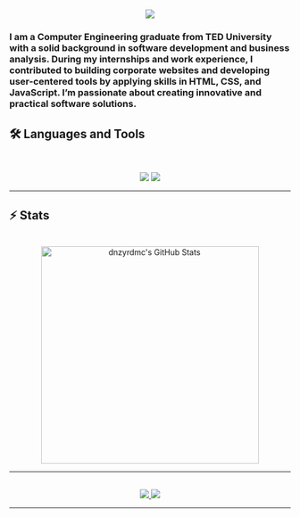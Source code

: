 <h1 align="center">
    <img src="https://readme-typing-svg.herokuapp.com/?font=Inter&size=48&center=true&vCenter=true&width=500&height=70&color=4493F8&duration=4000&lines=Hi+There!+👋;+I'm+Deniz+Yardımcı!;" />
</h1>

### I am a Computer Engineering graduate from TED University with a solid background in software development and business analysis. During my internships and work experience, I contributed to building corporate websites and developing user-centered tools by applying skills in HTML, CSS, and JavaScript. I’m passionate about creating innovative and practical software solutions.





## 🛠️ Languages and Tools

<br>

<p align="center">
  <img src="https://skillicons.dev/icons?i=java,ts,nodejs,postgres" />
  <img src="https://skillicons.dev/icons?i=html,css,js,vue,git" />
</p>

<hr>




## ⚡️ Stats

<br>

<div align=center>
<img width=390 src="https://github-readme-stats.vercel.app/api?username=dnzyrdmc&theme=transparent&count_private=true&show_icons=true&rank_icon=github&locale=en" alt="dnzyrdmc's GitHub Stats" />
</div>

<hr>






<br>

<div align="center">
  <a href="denizyardimci47@gmail.com">
    <img src="https://img.shields.io/badge/Gmail-333333?style=for-the-badge&logo=gmail&logoColor=red" />
  </a>
  <a href="https://linkedin.com/in/denizyardimci" target="_blank">
    <img src="https://img.shields.io/badge/LinkedIn-0077B5?style=for-the-badge&logo=linkedin&logoColor=white" target="_blank" />
  </a>
</div>

<hr>
